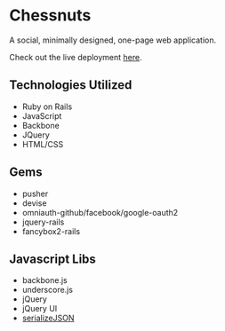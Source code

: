 Chessnuts
=========

A social, minimally designed, one-page web application.

Check out the live deployment [here](http://chess.jaredcraigclifton.com).

Technologies Utilized
---------------------
* Ruby on Rails
* JavaScript
* Backbone
* JQuery
* HTML/CSS

Gems
----
* pusher
* devise
* omniauth-github/facebook/google-oauth2
* jquery-rails
* fancybox2-rails

Javascript Libs
---------------
* backbone.js
* underscore.js
* jQuery
* jQuery UI
* [serializeJSON](https://github.com/marioizquierdo/jquery.serializeJSON)
